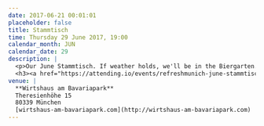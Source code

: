 ```yaml
---
date: 2017-06-21 00:01:01
placeholder: false
title: Stammtisch
time: Thursday 29 June 2017, 19:00
calendar_month: JUN
calendar_date: 29
description: |
  <p>Our June Stammtisch. If weather holds, we'll be in the Biergarten. Otherwise we'll be inside. Take <strong>U4/5 to Schwanthalerhöhe</strong>, walk south and the restaurant is just beyond the giant snail.</p>  
  <h3><a href="https://attending.io/events/refreshmunich-june-stammtisch-2017">Please RSVP on attending &rarr;</a></h3>
venue: |
  **Wirtshaus am Bavariapark**  
  Theresienhöhe 15  
  80339 München  
  [wirtshaus-am-bavariapark.com](http://wirtshaus-am-bavariapark.com)
---
```

